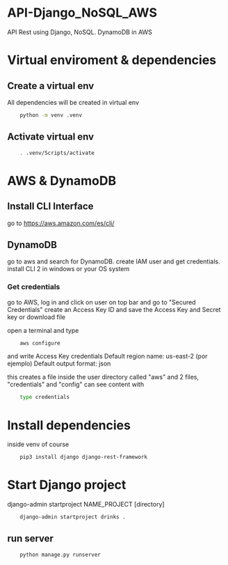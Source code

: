 # API-Django_NoSQL_AWS

API Rest using Django, NoSQL. DynamoDB in AWS

# Virtual enviroment & dependencies

## Create a virtual env

All dependencies will be created in virtual env

```bash
	python -m venv .venv
```

## Activate virtual env

```bash
	. .venv/Scripts/activate
```

# AWS & DynamoDB

## Install CLI Interface

go to https://aws.amazon.com/es/cli/

## DynamoDB

go to aws and search for DynamoDB.
create IAM user and get credentials.
install CLI 2 in windows or your OS system

### Get credentials

go to AWS, log in and click on user on top bar and go to "Secured Credentials"
create an Access Key ID
and save the Access Key and Secret key or download file

open a terminal and type

```bash
	aws configure
```

and write Access Key credentials
Default region name: us-east-2 (por ejemplo)
Default output format: json

this creates a file inside the user directory called "aws"
and 2 files, "credentials" and "config"
can see content with

```bash
	type credentials
```

# Install dependencies

inside venv of course

```bash
	pip3 install django django-rest-framework
```

# Start Django project

django-admin startproject NAME_PROJECT [directory]

```bash
	django-admin startproject drinks .
```

## run server

```bash
	python manage.py runserver
```
